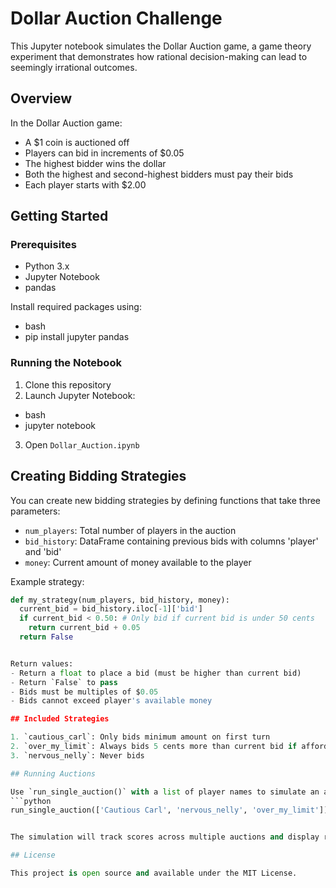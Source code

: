 # Dollar Auction Challenge

This Jupyter notebook simulates the Dollar Auction game, a game theory experiment that demonstrates how rational decision-making can lead to seemingly irrational outcomes.

## Overview

In the Dollar Auction game:
- A $1 coin is auctioned off
- Players can bid in increments of $0.05
- The highest bidder wins the dollar
- Both the highest and second-highest bidders must pay their bids
- Each player starts with $2.00

## Getting Started

### Prerequisites
- Python 3.x
- Jupyter Notebook
- pandas

Install required packages using: 
- bash
- pip install jupyter pandas

### Running the Notebook
1. Clone this repository
2. Launch Jupyter Notebook:
- bash
- jupyter notebook

3. Open `Dollar_Auction.ipynb`

## Creating Bidding Strategies

You can create new bidding strategies by defining functions that take three parameters:
- `num_players`: Total number of players in the auction
- `bid_history`: DataFrame containing previous bids with columns 'player' and 'bid'
- `money`: Current amount of money available to the player

Example strategy:

```python
def my_strategy(num_players, bid_history, money):
  current_bid = bid_history.iloc[-1]['bid']
  if current_bid < 0.50: # Only bid if current bid is under 50 cents
    return current_bid + 0.05
  return False


Return values:
- Return a float to place a bid (must be higher than current bid)
- Return `False` to pass
- Bids must be multiples of $0.05
- Bids cannot exceed player's available money

## Included Strategies

1. `cautious_carl`: Only bids minimum amount on first turn
2. `over_my_limit`: Always bids 5 cents more than current bid if affordable
3. `nervous_nelly`: Never bids

## Running Auctions

Use `run_single_auction()` with a list of player names to simulate an auction:
```python
run_single_auction(['Cautious Carl', 'nervous_nelly', 'over_my_limit'])


The simulation will track scores across multiple auctions and display results after each game.

## License

This project is open source and available under the MIT License.
